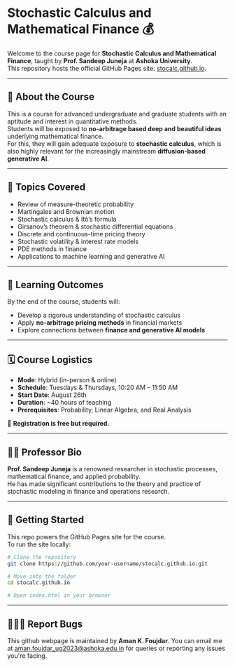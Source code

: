 # Stochastic Calculus and Mathematical Finance 💰

Welcome to the course page for **Stochastic Calculus and Mathematical Finance**, taught by **Prof. Sandeep Juneja** at **Ashoka University**.  
This repository hosts the official GitHub Pages site: [stocalc.github.io](https://stocalc.github.io).

---

## 📖 About the Course
This is a course for advanced undergraduate and graduate students with an aptitude and interest in quantitative methods.  
Students will be exposed to **no-arbitrage based deep and beautiful ideas** underlying mathematical finance.  
For this, they will gain adequate exposure to **stochastic calculus**, which is also highly relevant for the increasingly mainstream **diffusion-based generative AI**.

---

## 📝 Topics Covered
- Review of measure-theoretic probability  
- Martingales and Brownian motion  
- Stochastic calculus & Itô’s formula  
- Girsanov’s theorem & stochastic differential equations  
- Discrete and continuous-time pricing theory  
- Stochastic volatility & interest rate models  
- PDE methods in finance  
- Applications to machine learning and generative AI  

---

## 🎯 Learning Outcomes
By the end of the course, students will:  
- Develop a rigorous understanding of stochastic calculus  
- Apply **no-arbitrage pricing methods** in financial markets  
- Explore connections between **finance and generative AI models**  

---

## 🗓 Course Logistics
- **Mode**: Hybrid (in-person & online)  
- **Schedule**: Tuesdays & Thursdays, 10:20 AM – 11:50 AM  
- **Start Date**: August 26th  
- **Duration**: ~40 hours of teaching  
- **Prerequisites**: Probability, Linear Algebra, and Real Analysis  

📌 **Registration is free but required.**

---

## 👨‍🏫 Professor Bio
**Prof. Sandeep Juneja** is a renowned researcher in stochastic processes, mathematical finance, and applied probability.  
He has made significant contributions to the theory and practice of stochastic modeling in finance and operations research.  

---

## 🚀 Getting Started
This repo powers the GitHub Pages site for the course.  
To run the site locally:  

```bash
# Clone the repository
git clone https://github.com/your-username/stocalc.github.io.git

# Move into the folder
cd stocalc.github.io

# Open index.html in your browser
```
---

## 👨🏻‍💻 Report Bugs 
This github webpage is maintained by **Aman K. Foujdar**. You can email me at aman.foujdar_ug2023@ashoka.edu.in for queries or reporting any issues you're facing.
